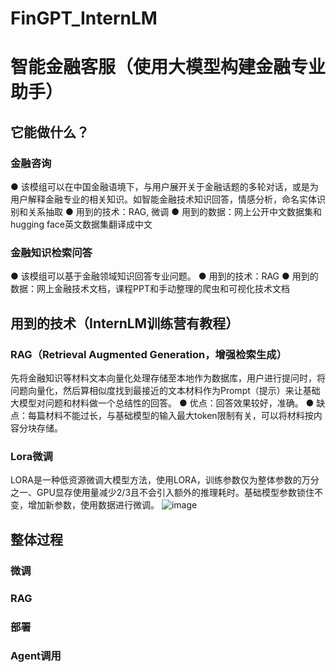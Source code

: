 # FinGPT_InternLM
# 智能金融客服（使用大模型构建金融专业助手）

## 它能做什么？

### 金融咨询
● 该模组可以在中国金融语境下，与用户展开关于金融话题的多轮对话，或是为用户解释金融专业的相关知识。如智能金融技术知识回答，情感分析，命名实体识别和关系抽取
● 用到的技术：RAG, 微调
● 用到的数据：网上公开中文数据集和hugging face英文数据集翻译成中文

### 金融知识检索问答
● 该模组可以基于金融领域知识回答专业问题。
● 用到的技术：RAG
● 用到的数据：网上金融技术文档，课程PPT和手动整理的爬虫和可视化技术文档

## 用到的技术（InternLM训练营有教程）
### RAG（Retrieval Augmented Generation，增强检索生成）
先将金融知识等材料文本向量化处理存储至本地作为数据库，用户进行提问时，将问题向量化，然后算相似度找到最接近的文本材料作为Prompt（提示）来让基础大模型对问题和材料做一个总结性的回答。
● 优点：回答效果较好，准确。
● 缺点：每篇材料不能过长，与基础模型的输入最大token限制有关，可以将材料按内容分块存储。
### Lora微调
LORA是一种低资源微调大模型方法，使用LORA，训练参数仅为整体参数的万分之一、GPU显存使用量减少2/3且不会引入额外的推理耗时。基础模型参数锁住不变，增加新参数，使用数据进行微调。
![image](https://github.com/Rogue-Trader-zzy/FinGPT_InternLM/assets/64819379/a670e074-8682-499c-b612-378562307afb)

## 整体过程
### 微调

### RAG

### 部署

### Agent调用

